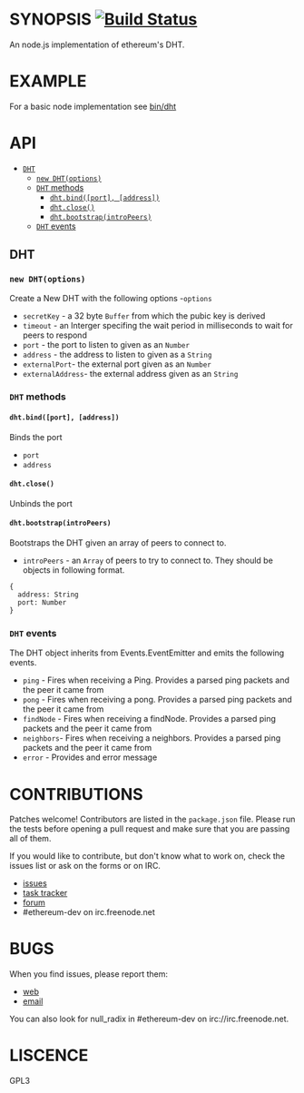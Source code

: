 # SYNOPSIS [![Build Status](https://travis-ci.org/ethereum/ethereumjs-dht.svg)](https://travis-ci.org/ethereum/ethereumjs-dht)
An node.js implementation of ethereum's DHT. 

# EXAMPLE
For a basic node implementation see [bin/dht](bin/dht)

# API
- [`DHT`](#DHT)
    - [`new DHT(options)`](#new-dht-options)
    - [`DHT` methods](#network-methods)
      - [`dht.bind([port], [address])`](#dhtbindport-address)
      - [`dht.close()`](#dhtclose)
      - [`dht.bootstrap(introPeers)`](#dhtboostrapintropeers)
    - [`DHT` events](#dht-events)

## DHT
### `new DHT(options)`
Create a New DHT with the following options
 -`options`
  - `secretKey` - a 32 byte `Buffer` from which the pubic key is derived
  - `timeout` - an Interger specifing the wait period in milliseconds to wait for peers to respond
  - `port` - the port to listen to given as an `Number`
  - `address` - the address to listen to given as a `String`
  - `externalPort`- the external port given as an `Number`
  - `externalAddress`- the external address given as an `String`

### `DHT` methods
#### `dht.bind([port], [address])`
Binds the port
- `port` 
- `address`

#### `dht.close()`
Unbinds the port

#### `dht.bootstrap(introPeers)`
Bootstraps the DHT given an array of peers to connect to.
- `introPeers` - an `Array` of peers to try to connect to. They should be objects in following format.
```
{
  address: String
  port: Number
}
```

### `DHT` events
The DHT object inherits from Events.EventEmitter and emits the following events. 
- `ping` - Fires when receiving a Ping. Provides a parsed ping packets and the peer it came from
- `pong` - Fires when receiving a pong. Provides a parsed ping packets and the peer it came from
- `findNode` - Fires when receiving a findNode. Provides a parsed ping packets and the peer it came from
- `neighbors`-  Fires when receiving a neighbors. Provides a parsed ping packets and the peer it came from
- `error` - Provides and error message 

# CONTRIBUTIONS

Patches welcome! Contributors are listed in the `package.json` file.
Please run the tests before opening a pull request and make sure that you are
passing all of them.

If you would like to contribute, but don't know what to work on, check
the issues list or ask on the forms or on IRC.

* [issues](http://github.com/ethereum/ethereumjs-lib/issues)
* [task tracker](https://waffle.io/ethereum/ethereumjs-lib)
* [forum](https://forum.ethereum.org/categories/node-ethereum)
* #ethereum-dev on irc.freenode.net

# BUGS

When you find issues, please report them:

* [web](http://github.com/ethereum/ethereumjs-dht/issues)
* [email](mailto:mb@ethdev.com)

You can also look for null_radix in #ethereum-dev on irc://irc.freenode.net. 

# LISCENCE
GPL3
